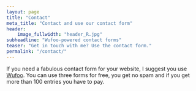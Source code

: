 ```yaml
---
layout: page
title: "Contact"
meta_title: "Contact and use our contact form"
header:
    image_fullwidth: "header_R.jpg"
subheadline: "Wufoo-powered contact forms"
teaser: "Get in touch with me? Use the contact form."
permalink: "/contact/"
---
```

If you need a fabulous contact form for your website, I suggest you use [Wufoo][1]. You can use three forms for free, you get no spam and if you get more than 100 entries you have to pay.


 [1]: http://www.wufoo.com/
